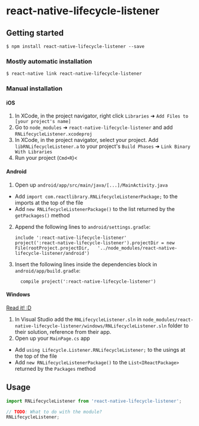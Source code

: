 
# react-native-lifecycle-listener

## Getting started

`$ npm install react-native-lifecycle-listener --save`

### Mostly automatic installation

`$ react-native link react-native-lifecycle-listener`

### Manual installation


#### iOS

1. In XCode, in the project navigator, right click `Libraries` ➜ `Add Files to [your project's name]`
2. Go to `node_modules` ➜ `react-native-lifecycle-listener` and add `RNLifecycleListener.xcodeproj`
3. In XCode, in the project navigator, select your project. Add `libRNLifecycleListener.a` to your project's `Build Phases` ➜ `Link Binary With Libraries`
4. Run your project (`Cmd+R`)<

#### Android

1. Open up `android/app/src/main/java/[...]/MainActivity.java`
  - Add `import com.reactlibrary.RNLifecycleListenerPackage;` to the imports at the top of the file
  - Add `new RNLifecycleListenerPackage()` to the list returned by the `getPackages()` method
2. Append the following lines to `android/settings.gradle`:
  	```
  	include ':react-native-lifecycle-listener'
  	project(':react-native-lifecycle-listener').projectDir = new File(rootProject.projectDir, 	'../node_modules/react-native-lifecycle-listener/android')
  	```
3. Insert the following lines inside the dependencies block in `android/app/build.gradle`:
  	```
      compile project(':react-native-lifecycle-listener')
  	```

#### Windows
[Read it! :D](https://github.com/ReactWindows/react-native)

1. In Visual Studio add the `RNLifecycleListener.sln` in `node_modules/react-native-lifecycle-listener/windows/RNLifecycleListener.sln` folder to their solution, reference from their app.
2. Open up your `MainPage.cs` app
  - Add `using Lifecycle.Listener.RNLifecycleListener;` to the usings at the top of the file
  - Add `new RNLifecycleListenerPackage()` to the `List<IReactPackage>` returned by the `Packages` method


## Usage
```javascript
import RNLifecycleListener from 'react-native-lifecycle-listener';

// TODO: What to do with the module?
RNLifecycleListener;
```
  
